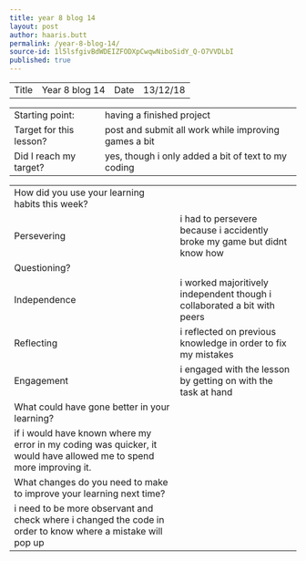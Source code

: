 ```yaml
---
title: year 8 blog 14
layout: post
author: haaris.butt
permalink: /year-8-blog-14/
source-id: 1l5lsfgivBdWDEIZFODXpCwqwNiboSidY_Q-O7VVDLbI
published: true
---
```

<table>
  <tr>
    <td>Title</td>
    <td>Year 8 blog 14</td>
    <td>Date</td>
    <td>13/12/18</td>
  </tr>
</table>


<table>
  <tr>
    <td>Starting point:</td>
    <td>having a finished project</td>
  </tr>
  <tr>
    <td>Target for this lesson?</td>
    <td>post and submit all work while improving games a bit</td>
  </tr>
  <tr>
    <td>Did I reach my target? </td>
    <td>yes, though i only added a bit of text to my coding</td>
  </tr>
</table>


<table>
  <tr>
    <td>How did you use your learning habits this week?</td>
    <td></td>
  </tr>
  <tr>
    <td>Persevering</td>
    <td>i had to persevere because i accidently broke my game but didnt know how</td>
  </tr>
  <tr>
    <td>Questioning?</td>
    <td></td>
  </tr>
  <tr>
    <td>Independence</td>
    <td>i worked majoritively independent though i collaborated a bit with peers</td>
  </tr>
  <tr>
    <td>Reflecting</td>
    <td>i reflected on previous knowledge in order to fix my mistakes</td>
  </tr>
  <tr>
    <td>Engagement</td>
    <td>i engaged with the lesson by getting on with the task at hand</td>
  </tr>
  <tr>
    <td>What could have gone better in your learning?</td>
    <td></td>
  </tr>
  <tr>
    <td>if i would have known where my error in my coding was quicker, it would have allowed me to spend more improving it.</td>
    <td></td>
  </tr>
  <tr>
    <td>What changes do you need to make to improve your learning next time?</td>
    <td></td>
  </tr>
  <tr>
    <td>i need to be more observant and check where i changed the code in order to know where a mistake will pop up</td>
    <td></td>
  </tr>
</table>


